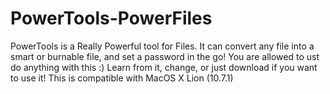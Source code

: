 # PowerTools-PowerFiles
PowerTools is a Really Powerful tool for Files. It can convert any file into a smart or burnable file, and set a password in the go!
You are allowed to ust do anything with this :)
Learn from it, change, or just download if you want to use it!
This is compatible with MacOS X Lion (10.7.1)
